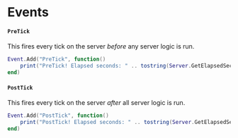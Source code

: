 # Events


#### `PreTick`

This fires every tick on the server _before_ any server logic is run.

```lua
Event.Add("PreTick", function()
    print("PreTick! Elapsed seconds: " .. tostring(Server.GetElapsedSeconds()))
end)
```

#### `PostTick`

This fires every tick on the server _after_ all server logic is run.

```lua
Event.Add("PostTick", function()
    print("PostTick! Elapsed seconds: " .. tostring(Server.GetElapsedSeconds()))
end)
```
